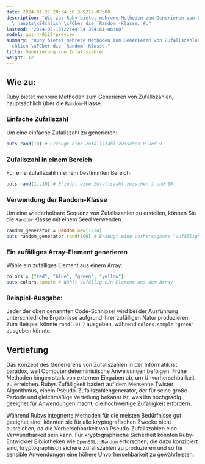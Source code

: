 ```yaml
---
date: 2024-01-27 20:34:50.289217-07:00
description: "Wie zu: Ruby bietet mehrere Methoden zum Generieren von Zufallszahlen,\
  \ haupts\xE4chlich \xFCber die `Random`-Klasse. #."
lastmod: '2024-03-13T22:44:54.394161-06:00'
model: gpt-4-0125-preview
summary: "Ruby bietet mehrere Methoden zum Generieren von Zufallszahlen, haupts\xE4\
  chlich \xFCber die `Random`-Klasse."
title: Generierung von Zufallszahlen
weight: 12
---
```


## Wie zu:
Ruby bietet mehrere Methoden zum Generieren von Zufallszahlen, hauptsächlich über die `Random`-Klasse.

### Einfache Zufallszahl
Um eine einfache Zufallszahl zu generieren:

```Ruby
puts rand(10) # Erzeugt eine Zufallszahl zwischen 0 und 9
```

### Zufallszahl in einem Bereich
Für eine Zufallszahl in einem bestimmten Bereich:

```Ruby
puts rand(1..10) # Erzeugt eine Zufallszahl zwischen 1 und 10
```

### Verwendung der Random-Klasse
Um eine wiederholbare Sequenz von Zufallszahlen zu erstellen, können Sie die `Random`-Klasse mit einem Seed verwenden.

```Ruby
random_generator = Random.new(1234)
puts random_generator.rand(100) # Erzeugt eine vorhersagbare "zufällige" Zahl
```

### Ein zufälliges Array-Element generieren
Wähle ein zufälliges Element aus einem Array:

```Ruby
colors = ["red", "blue", "green", "yellow"]
puts colors.sample # Wählt zufällig ein Element aus dem Array
```

### Beispiel-Ausgabe:
Jeder der oben genannten Code-Schnipsel wird bei der Ausführung unterschiedliche Ergebnisse aufgrund ihrer zufälligen Natur produzieren. Zum Beispiel könnte `rand(10)` `7` ausgeben, während `colors.sample` `"green"` ausgeben könnte.

## Vertiefung
Das Konzept des Generierens von Zufallszahlen in der Informatik ist paradox, weil Computer deterministische Anweisungen befolgen. Frühe Methoden hingen stark von externen Eingaben ab, um Unvorhersehbarkeit zu erreichen. Rubys Zufälligkeit basiert auf dem Mersenne Twister Algorithmus, einem Pseudo-Zufallszahlengenerator, der für seine große Periode und gleichmäßige Verteilung bekannt ist, was ihn hochgradig geeignet für Anwendungen macht, die hochwertige Zufälligkeit erfordern.

Während Rubys integrierte Methoden für die meisten Bedürfnisse gut geeignet sind, könnten sie für alle kryptografischen Zwecke nicht ausreichen, da die Vorhersehbarkeit von Pseudo-Zufallszahlen eine Verwundbarkeit sein kann. Für kryptographische Sicherheit könnten Ruby-Entwickler Bibliotheken wie `OpenSSL::Random` erforschen, die dazu konzipiert sind, kryptographisch sichere Zufallszahlen zu produzieren und so für sensible Anwendungen eine höhere Unvorhersehbarkeit zu gewährleisten.
